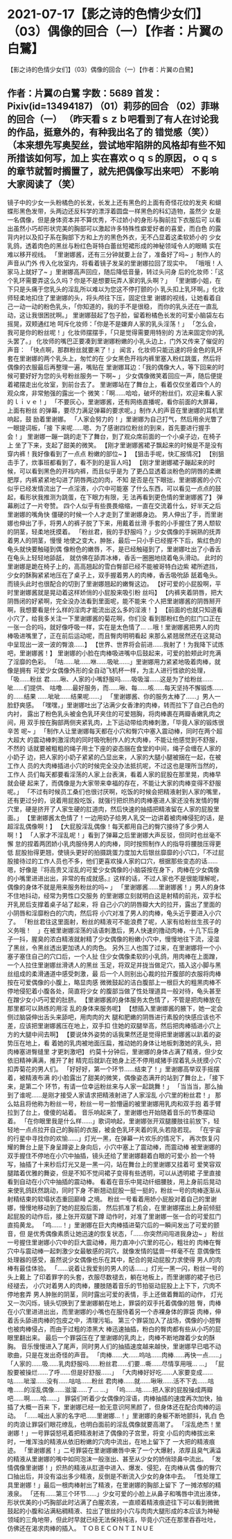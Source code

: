 # 2021-07-17【影之诗的色情少女们】（03）偶像的回合（一）【作者：片翼の白鷺】



【影之诗的色情少女们】（03）偶像的回合（一）【作者：片翼の白鷺】



作者：片翼の白鷺 字数：5689 首发：Pixiv(id=13494187)
（01）莉莎的回合 （02）菲琳的回合（一）
（昨天看ｓｚｂ吧看到了有人在讨论我的作品，挺意外的，有种我出名了的 错觉感（笑））
（本来想先写奥契丝，尝试地牢陷阱的风格却有些不知所措该如何写，加上 实在喜欢ｏｑｓ的原因，ｏｑｓ的章节就暂时搁置了，就先把偶像写出来吧）
不影响大家阅读了（笑）
-------------------------------------------------
镜子中的少女一头粉橘色的长发，长发上还有黑色的上面有奇怪花纹的发夹 和蝴蝶形黑色发带，头两边还反科学的漂浮着圆盘一样黑色的科幻造物，虽然少 女是一名偶像，但是身体资本并不算优秀，不过娇小的身形与胸前拉下衣服后可 以看出虽然小巧却形状完美的胸部可以激起许多特殊性癖爱好者的喜爱，而白色 的露背内衬以及扣子系在胸部下方和上方的黑色外衣，无不凸显着这柔软娇小的 少女乳鸽，透着肉色的黑丝与粉红色哥特白蕾丝短裙形成的神秘领域令人的眼睛 实在难以移开视线。
「里谢娜酱，还有三分钟就要上台了，准备好了吗~ 」制作人的声音从门外 传入化妆室内，将看着镜子发呆的里谢娜拉回了现实中。
「哦哦！人家马上就好了~ 」里谢娜高声回应，随后降低音量，转过头问身 后的化妆师：「这个乳环需要弄这么久吗？你是不是想要玩弄人家的乳头啊？」
「里谢娜小姐，在下只是头痛于您乳头的淫乱所以难以为您这不停打颤的小 乳头扣上乳环啊。」化妆师轻柔地扣住了里谢娜的头，将头颅往下压，固定住里 谢娜的视线，让她看着自己一动一动的粉色乳头，「你知道的，我的手不是很稳， 而你的乳头还在一直乱动，这让我很困扰啊。」
里谢娜鼓起了包子脸，留着粉橘色长发的可爱小脑袋左右摇晃，双颊通红地 呵斥化妆师：「你是不是嫌弃人家的乳头淫荡！」
「怎么会，我可是你的粉丝呢！」化妆师摆摆手，「只是觉得需要用特别的 方法来固定你的乳头罢了。」
化妆师的嘴巴正要凑到里谢娜粉嫩的小乳头边上，门外又传来了催促的声音： 「快点啊，那群粉丝就要来了！」
闻言，化妆师只能迅速的将金色的乳环套在里谢娜的两个乳头上，匆忙的在 少女黑色开裆内裤里塞入粉红跳蛋，然后将偶像的衣服最后再整理一遍，嘴贴在 里谢娜耳边：「我的偶像大人，等下回来的时候可要好好为您的头号粉丝服务一 下啊~ 」
少女偶像微笑着回应一声，随后便提着裙摆走出化妆室，到前台去了。
里谢娜站在了舞台上，看着仅仅坐着四个人的观众席，非常勉强的露出一个 微笑：「啊……哈哈，破坏的粉丝们，欢迎来看人家的ｌｉｖｅ！」
「不要灰心，里谢娜酱，还有网络直播呢，看你前面的大屏幕，上面有粉丝 的弹幕，要尽力满足弹幕的要求呢。」制作人的声音在里谢娜的耳机里响起，鼓 励着里谢娜。
「人家会努力的！」里谢娜为自己打气，然后用余光瞥了一眼提词板，「接 下来呢……嗯、为了感谢四位粉丝的到来，首先要进行握手会！」
里谢娜一蹦一跳的走下了舞台，到了观众席前面的一个小桌子边，在椅子上 坐了下来，支起了甜美的微笑。
【刚才里谢娜酱裙子飘起来的时候是不是没有穿内裤！我好像看到了一点点 粉嫩的部位~ 】
【狙击手呢，快汇报情况】
【别狙击手了，炊事班都看到了，看不到的是盲人吗】
【刚才里谢娜裙子蹦起来的时候，可以看到黑色的开裆内裤，而且似乎是为 了更凸显透着淡粉色的阴唇的柔嫩肥厚，内裤紧紧地勾进了阴唇两边的肉，不知 是否是在下眼拙，里谢娜酱的小穴似乎已经发情流出了一点淫液，小穴中可能塞 了什么东西，可以看见一点点的鼓起，看形状我推测为跳蛋，在下眼力有限，无 法再看到更色情的里谢娜酱了】
弹幕刷过了一片夸赞。
四个人似乎有些畏畏缩缩，一直在交流着什么，好半天之后里谢娜的嘴角快 僵硬的时候一个人才走到了里谢娜身边。
男人伸出了手，而里谢娜也伸出了手，将男人的裤子脱了下来，用戴着丝滑 手套的小手握住了男人颓软的阴茎，轻柔地抚摸着。
「粉丝君，我的手舒服吗？」少女偶像的手娴熟的抚弄着男人的阴茎，慢慢 地使之变大，肿胀，最后一只小手已经握不下后，紫红色的龟头就快要触碰到偶 像粉色的嫩唇，不，是已经触碰到了，里谢娜吐出了小香舌在龟头上轻轻地舔舐， 就仿佛在舔弄冰棒，香舌一圈圈地绕着龟头滑动。
此时的里谢娜是跪在椅子上的，高高翘起的雪白臀部已经不能被哥特白边紫 裙所遮挡，少女的酥胸紧紧地压在了桌子上，双手握着男人的肉棒，香舌吸吮舔 舐着龟头。
而镜头此时也很配合的切到了里谢娜翘起的嫩臀这边。
【好可爱的小屁股啊，平时里谢娜酱就是晃动着这样娇俏的小屁股来吸引粉 丝吗】
【内裤夹着阴唇，把大阴唇闭的好紧啊，完全没办法看到里面呢，能不能来 个人把里谢娜酱的阴唇掰开啊，我想要看是什么样的淫肉才能流出这么多的淫液！ 】
【前面的也就只知道看小穴了，给我多关注一下里谢娜酱的菊花啊，你们没 看到那粉红色的肛门口正在一张一合的吗，就好像呼吸一样，实在是太色情了… …哦！里谢娜酱把男人的肉棒吸进嘴里了，正在前后运动呢，而且臀肉明明看起 来那么紧翘居然还在这晃动中呈现出一波一波的臀浪……】
【世界、世界将会前进……我射了！为我降下试炼吧，里谢娜酱！】
里谢娜的小脸在肉棒吸进嘴中后鼓起来，可爱的脸颊此时充满了淫靡的色彩。
「咕……呲……咻……吸呲……」里谢娜用力紧紧地吸着肉棒，就像是拥有 可爱少女偶像外形的全自动飞机杯一样，为主人进行性欲的处理，「吸……粉丝 君……啾、人家的小嘴舒服吗……吸吸溜……这是为了给粉丝……呲……们提供、 咕噜……最好服务，而……啾、每……咳……每天坚持不懈锻炼……的……结果 ……呲呲……结果呢……」
「里谢娜酱、你的服务太棒了……」男人一脸舒爽感。
「嘿嘿，」里谢娜吐出了沾满少女香津的肉棒，转而拉下了自己白色的内衬， 露出了粉色乳头被金色乳环夹住的可爱翘胸，将肉棒裹在两瓣香嫩乳肉之间，用 双手按在胸部两侧夹紧乳肉，上下运动带给肉棒刺激，「毕竟人家的锻炼很辛苦 呢~ 」
「制作人让里谢娜每天都在小穴和臀穴中塞入震动棒，同时在两个超大超大 的震动棒刺激淫肉的同时吸吮制作人的大肉棒，不能让他感觉到不舒服，不然的 话就要被粗粗的绳子用士下座的姿态捆在食堂的中间，绳子会缠在人家的小奶子 边，把人家的小奶子紧紧的凸显出来，人家的大腿小腿被捆在一起，在被工作人 员的大肉棒插进小穴的时候完全没办法抵抗呢，不过这也是理所当然的，工作人 员们每天都要看淫荡的人家上台表演，看着人家的屁股在那里晃，肉棒早就会硬 起来了，而偶像是为大家带来幸福的存在，不能让大家的肉棒变得不舒服呢。」
「不过有时候员工桑们也很讨厌啊，吃饭的时候会把精液射到人家的嘴里， 还有更过分的，说着用屁股吃饭，就强行把炽热的肉棒塞进人家还没有发情的臀 穴里，硬是挤开了人家生硬的肛道肉，然后快速的抽插把精液留在人家的屁股里 面。」
【里谢娜酱太色情了！一边用奶子给男人乳交一边讲着被肉棒侵犯的话，是 超淫乱偶像啊！】
【大屁股淫乱偶像！每天都用自己的臀穴接待了多少男人啊！】
「人家才不淫乱呢！」看到了弹幕之后里谢娜大声反驳，但同时也丝毫不懈 怠的捏着两团娇小乳肉服侍男人的肉棒，同时按照制作人的指导将腰肢压得更低 屁股抬得更翘，使镜头更好的拍摄跳蛋力度加大后银丝靡靡的小穴口，「不过屁 股接待过的工作人员也不多，他们更喜欢操人家的口穴，根据那些变态的话…… 嗯，好像是『将高贵又淫乱的可爱少女偶像的小脑袋按在身下，肉棒在少女偶像 的小嘴里进进出出，非常的有成就感。』这样的话，不过人家也不是很能理解呢， 偶像的身体不就是用来服务粉丝的吗~ 」
「里谢娜酱……里谢娜酱！」男人的身体不住地抖动，经常为男性口交服务 的里谢娜立刻就明白这是射精的前兆，双手松开乳房后支撑着桌子站了起来，将 自己小穴的阴唇瓣大大的拉开，露出了里面的小阴唇和淫靡粉白的穴肉，然后将 小穴对准了男人的肉棒，龟头近乎要进入小穴了。
「粉丝君往这里面射，粉丝的精液可不能浪费了呢，人家有给粉丝生孩子的 义务哦！　」在被里谢娜淫荡的话语刺激后，男人快速的撸动肉棒，十几下后身 子一抖，腥臭的浓白精液就射精了少女偶像的粉嫩小穴中，慢慢地往下流，浸湿 了黑丝，令黑丝透出更加诱人的肉色。
另外三人也围了过来，在里谢娜将一个小塞子塞住自己的穴口后，一个人扯 住少女偶像柔软的小乳鸽，用肉棒在上面蹭，一个人拉住里谢娜丝滑诱人的黑丝 玉足，将双足并拢当做足穴，插入这小脚与黑丝组成的柔滑通道中感受刺激，最 后一个人则别出心裁的拉开腹部的衣服将肉棒按在可爱偶像的小腹上，略显肉感 微微鼓起的洁白腹部上一根巨大的粗黑肉棒不停地侵犯着小腹各处，简直将少女 的腹部当做了性处理道具一般对待，龟头甚至在蹭少女小巧可爱的肚脐。
【里谢娜酱的身体服务太色情了，不管是把肉棒放在那里都可以熟练的用淫 乱的身体来服务呢】
【想插入里谢娜酱的腋下，她一定会侧过脑袋伸出舌头来舔吧，用肉肉的大 腿和肥嫩的阴唇进行素股的快感应该也不差，应该把里谢娜酱压在地上，双手扣 住她的双腿举高，然后把肉棒插进小穴上方的大腿中间去啊】
【要说体外姿势的话我果然还是觉得把里谢娜酱以趴着的姿势压在地上，看 着她的乳肉被地面压扁，推动她的身体让地板刺激她的乳头，把肉棒塞进臀缝里 才更刺激吧】
约莫十分钟后，里谢娜的身体占满了精液，但少女依旧精神满满，推开了射 精完后就趴在她身上还不停用咸猪手捏着乳头抚摸小穴扣弄菊花的男人们。
「好好好，第一个环节……结束了！」里谢娜高举双手摇摆着，被精液布满 的小脸露出了甜美的微笑，偶像姿态满开的站到了舞台上，「接下来，是第二个 环节，有请一位幸运粉丝来与人家一起跳舞！」
「当当当，那么抽到了谁呢……是刚才接受人家请求把精液射进了人家淫乱 小穴里的粉丝君！」
那么姑且将他称为粉丝一号，粉丝一号一脸懵逼的被里谢娜用乳肉和双手抱 着手臂拉到了台上，傻傻的站着。
音乐响起来了，里谢娜也开始随着音乐的节奏摆动着。
「在你眼里我是什么样……」歌词响起，里谢娜张开双腿腰肢往前放下，轻 轻地一点点拉开自己的胸前的衣服，被金色乳环夹着的乳头若隐若现。
「在宇宙的行星中寻找你的欢愉……」灯光一黑，在弹幕一片欢乐的情况下， 再次恢复闪耀的舞台上是下身呈蹲姿上身向后，小穴中塞上了震动棒，而震动棒 被里谢娜的双手握住不停地在小穴中抽插，镜头还给了里谢娜翻着白眼的可爱小 脸一个特写，抽插了十来秒后灯光又是一黑一闪，站在舞台上的里谢娜又挂着可 爱笑容双腿踏着优雅的舞姿，但是不知不觉间裙子变得有些透明，可以从透明裙 子里直接看到自动在小穴中抽插的震动棒。
看着在音乐中晃动纤细腰肢，用上身前后晃动来使乳鸽跃然跳动，同时下身 不断翘动屁股一挺一挺的，粉丝一号的肉棒逐渐从射精结束的软塌状态重回巅峰 之境。
粉丝一号看着用娇小屁股对着自己的里谢娜，慢慢地移动到了她的屁股后面， 然后抓准了机会，在里谢娜摆出上身前倾挺起屁股的动作后，接上张开双腿下蹲 动作时，对准了里谢娜一张一合的可爱肛门直捣黄龙。
「呜……！」里谢娜在巨大肉棒插进菊穴后的一瞬间发出了可爱的颤音，但 是优秀偶像素质让她迅速的恢复状态，「……你突然间闯进我身边~ 」
粉丝一号握住里谢娜小穴中的巨大震动棒，用力直冲小穴里的花心，粗壮的 肉棒在臀穴中与震动棒一起刺激少女最敏感的洞穴，就像发情的猛兽一样毫不在 意偶像性处理器的感受，虽然说少女偶像也乐在其中，配合的晃动屁股力求使得 男人的肉棒有最佳体验。
「……说着让我爱别的男人的话……」灯光一黑一闪，粉丝一号的头上戴上 了印着罪字的头套，衣服尽数褪去，躺在地板上，而里谢娜的裙子也已经褪去， 小穴对着男人的肉棒，腰肢随着音乐的节拍驱动屁股上上下下，穴肉不停地套弄 男人肿胀的阴茎，同时露出可爱的表情，手上还做着舞蹈的动作，
灯光又一次闪烁，镜头切换到了里谢娜躺在地上，罪袋的双手托着偶像的翘 臀，肉棒在小穴里进进出出，而里谢娜的小嘴也在服侍着另一个赤裸身体的罪袋 肉棒，伸着舌头舔进肉棒的包皮之中，清理污垢。
第三个罪袋加入了战场，偶像的小翘臀也被肉棒侵占，而由于过粗的漆黑大 棒迅速抽插，粉白的臀肉都有些从小巧的屁眼里翻出来。
最后一个罪袋压在了里谢娜的乳肉上，肉棒不断地蹭着少女的酥胸。
音乐慢慢进入了尾声，同时男人们的抽插速度越来越快，里谢娜早已唱不动 歌曲，只是在发出奇怪的声音。
「肉棒……大……呜咕……肉棒……再快一点……」
「人家的……吸……乳肉舒服吗……粉丝君……们要…嘶……尽情享用哦… …」
「屁股要被操烂……了呼……但是好舒服……」
「大肉棒好好吃……人家要变成……咕……呲溜……没有……咕咕……粉丝 君肉棒……就……啾啾……活不下去……咕噜……的淫乱偶像……滋溜……了… …」
「呜……咕……把人家的屁股操成两瓣吧……啊……哈……」
罪袋们听着少女偶像的淫语，肉棒抽插的速度再次加快，抽插了大概一百来 下，里谢娜已经一脸无意识阿黑颜了，但身体还在配合肉棒的运动。
「……喊出人家的名字吧……里谢娜…！」里谢娜的身躯不断地颤抖，乳白 色的肉浪让罪袋们眼花缭乱，也明白面前的淫乱偶像就要高潮了。
「淫乱绝杰！里谢娜！」一号罪袋怒吼着把精液射进了偶像的子宫里，将变 小后的肉棒拔出来时，一堆浑浊的精液从依旧粉嫩的穴肉中流出，在地上留下了 一大把的精液痕迹。
「里谢娜酱！」二号罪袋在里谢娜嫩唇中来了一个大爆射，浓厚且臭气满溢 的精液从里谢娜的嘴中如同泡沫一般涨出、甚至从少女的娇俏琼鼻中流出。
「发情偶像里谢娜！」炽热的精液从肛道中进入、爆发、侵犯，在肉棒从偶 像的臀穴口抽出后，并没有溢出多少精液，反倒是不断流入少女的身体中去。
「性处理工具里谢娜！」最后一根肉棒射出了精液，在里谢娜的胸部上留下 了一摊浓郁的精液泉。
「还有……第三个环节……」少女可爱的小脸上从鼻子和嘴唇中流出液体， 形状优美的小巧胸部此时沾满了白腥浓液，一直顺着精液痕迹往下可以看到微微 鼓起的小腹和沾满粘稠精液、拉出了银丝的小穴与肉肉大腿形成的本应该为神秘 领域的三角地带，但此时早就已经无法保持纯洁，毕竟小穴还在那里吞吞吐吐， 仿佛还在渴求肉棒的插入。
ＴＯＢＥＣＯＮＴＩＮＵＥ



